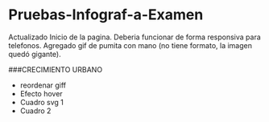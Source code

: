 # Pruebas-Infograf-a-Examen

Actualizado Inicio de la pagina. Deberia funcionar de forma responsiva para telefonos. 
Agregado gif de pumita con mano (no tiene formato, la imagen quedó gigante). 


###CRECIMIENTO URBANO
- reordenar giff
- Efecto hover
- Cuadro  svg 1
- Cuadro 2



